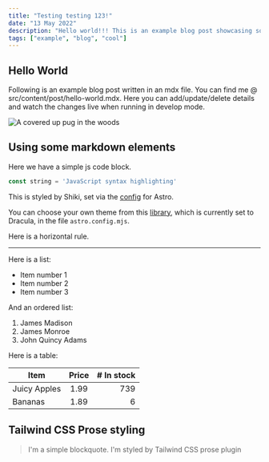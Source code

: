 ```yaml
---
title: "Testing testing 123!"
date: "13 May 2022"
description: "Hello world!!! This is an example blog post showcasing some of the cool stuff Astro Cactus theme can do."
tags: ["example", "blog", "cool"]
---
```


## Hello World

Following is an example blog post written in an mdx file. You can find me @ src/content/post/hello-world.mdx. Here you can add/update/delete details and watch the changes live when running in develop mode.

<Image
	src="https://picsum.photos/id/1025/550/460"
	alt="A covered up pug in the woods"
	width={550}
	height={460}
/>

## Using some markdown elements

Here we have a simple js code block.

```js
const string = 'JavaScript syntax highlighting'
```

This is styled by Shiki, set via the [config](https://docs.astro.build/en/guides/markdown-content/#syntax-highlighting) for Astro.

You can choose your own theme from this [library](https://github.com/shikijs/shiki/blob/main/docs/themes.md#all-themes), which is currently set to Dracula, in the file `astro.config.mjs`.

Here is a horizontal rule.

---

Here is a list:

- Item number 1
- Item number 2
- Item number 3

And an ordered list:

1. James Madison
2. James Monroe
3. John Quincy Adams

Here is a table:

| Item         | Price | # In stock |
| ------------ | :---: | ---------: |
| Juicy Apples | 1.99  |        739 |
| Bananas      | 1.89  |          6 |

## Tailwind CSS Prose styling

> I'm a simple blockquote.
> I'm styled by Tailwind CSS prose plugin